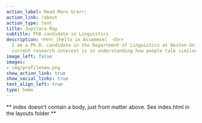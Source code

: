 ```yaml
---
action_label: Read More &rarr;
action_link: /about
action_type: text
title: Jupitara Ray
subtitle: PhD candidate in Linguistics
description: নমস্কাৰ! [hello in Assamese]  <br> 
  I am a Ph.D. candidate in the Department of Linguistics at Boston University. My 
  current research interest is in understanding how people talk similarly to each other.
image_left: false
images:
- img/profilenew.png
show_action_link: true
show_social_links: true
text_align_left: true
type: home
---
```


** index doesn't contain a body, just front matter above.
See index.html in the layouts folder **
